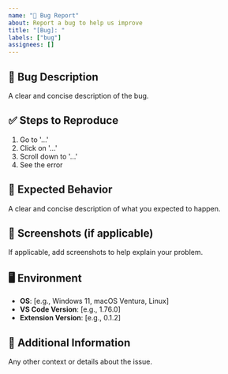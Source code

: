 ```yaml
---
name: "🐛 Bug Report"
about: Report a bug to help us improve
title: "[Bug]: "
labels: ["bug"]
assignees: []
---
```


## 🐛 Bug Description

A clear and concise description of the bug.

## ✅ Steps to Reproduce

1. Go to '...'
2. Click on '...'
3. Scroll down to '...'
4. See the error

## 🏁 Expected Behavior

A clear and concise description of what you expected to happen.

## 📸 Screenshots (if applicable)

If applicable, add screenshots to help explain your problem.

## 🖥️ Environment

- **OS**: [e.g., Windows 11, macOS Ventura, Linux]
- **VS Code Version**: [e.g., 1.76.0]
- **Extension Version**: [e.g., 0.1.2]

## 📝 Additional Information

Any other context or details about the issue.
